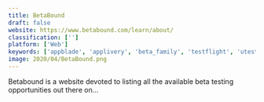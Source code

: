 ```yaml
---
title: BetaBound
draft: false 
website: https://www.betabound.com/learn/about/
classification: ['']
platform: ['Web']
keywords: ['appblade', 'applivery', 'beta_family', 'testflight', 'utest', 'visual_studio_app_center']
image: 2020/04/BetaBound.png
---
```

Betabound is a website devoted to listing all the available beta testing opportunities out there on...